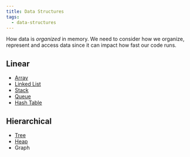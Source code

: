```yaml
---
title: Data Structures
tags:
  - data-structures
---
```


How data is _organized_ in memory. We need to consider how we organize, represent and access data since it can impact
how fast our code runs.

## Linear

- [Array](array)
- [Linked List](linked-list)
- [Stack](stack)
- [Queue](queue)
- [Hash Table](hash-table)

## Hierarchical

- [Tree](tree)
- [Heap](heap)
- Graph
